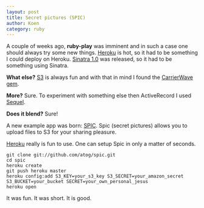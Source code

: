 ```yaml
---
layout: post
title: Secret pictures (SPIC)
author: Koen
category: ruby
---
```

A couple of weeks ago, **ruby-play** was imminent and in such a case one should always try some new things. [Heroku](http://heroku.com) is hot, so it had to be something I could deploy on Heroku. [Sinatra 1.0](http://www.sinatrarb.com/one-oh-faq) was released, so it had to be something using Sinatra.

**What else?** [S3](http://aws.amazon.com/s3/) is always fun and with that in mind I found the [CarrierWave gem](http://github.com/jnicklas/carrierwave).

**More?** Sure. To experiment with something else then ActiveRecord I used [Sequel](http://sequel.rubyforge.org/).

**Does it blend?** Sure!

A new example app was born: [SPIC](http://github.com/atog/spic). Spic (secret pictures) allows you to upload files to S3 for your sharing pleasure.

[Heroku](http://heroku.com) really is fun to use. One can setup Spic in only a matter of seconds.

`git clone git://github.com/atog/spic.git`<br />
`cd spic`<br />
`heroku create`<br />
`git push heroku master`<br />
`heroku config:add S3_KEY=your_s3_key S3_SECRET=your_amazon_secret S3_BUCKET=your_bucket SECRET=your_own_personal_jesus`<br />
`heroku open`<br />

It was fun. It was short. It is good.